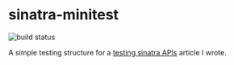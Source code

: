 sinatra-minitest
================

![build status](https://magnum-ci.com/status/5104afe20993ef20385439352db6b415.png)

A simple testing structure for a [testing sinatra APIs](http://phawk.co.uk/articles/testing-sinatra-apis/) article I wrote.
